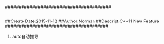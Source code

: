 #######################################
##
##Create Date:2015-11-12
##Author:Norman
##Descript:C++11 New Feature
######################################

1. auto自动推导
